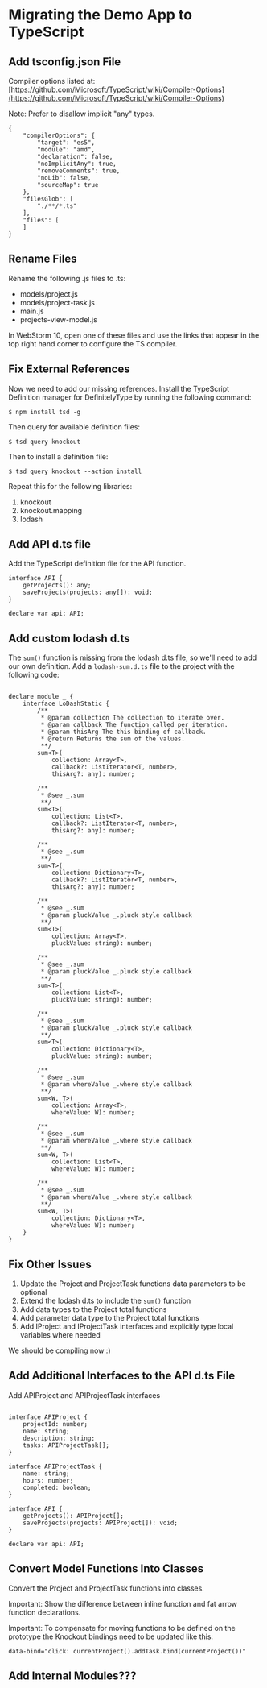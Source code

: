 
# Migrating the Demo App to TypeScript

## Add tsconfig.json File

Compiler options listed at: [https://github.com/Microsoft/TypeScript/wiki/Compiler-Options](https://github.com/Microsoft/TypeScript/wiki/Compiler-Options)

Note: Prefer to disallow implicit "any" types.

```
{
    "compilerOptions": {
        "target": "es5",
        "module": "amd",
        "declaration": false,
        "noImplicitAny": true,
        "removeComments": true,
        "noLib": false,
        "sourceMap": true
    },
    "filesGlob": [
        "./**/*.ts"
    ],
    "files": [
    ]
}
```

## Rename Files

Rename the following .js files to .ts:

* models/project.js
* models/project-task.js
* main.js
* projects-view-model.js

In WebStorm 10, open one of these files and use the links that appear in the
top right hand corner to configure the TS compiler.

## Fix External References

Now we need to add our missing references. Install the TypeScript Definition
manager for DefinitelyType by running the following command:

```
$ npm install tsd -g
```

Then query for available definition files:

```
$ tsd query knockout
```

Then to install a definition file:

```
$ tsd query knockout --action install
```

Repeat this for the following libraries:

1. knockout
1. knockout.mapping
1. lodash

<!-- ## Fix Internal References

Add references to files as needed:

```
/// <reference path="projects-view-model.ts" />
``` -->

## Add API d.ts file

Add the TypeScript definition file for the API function.

```
interface API {
    getProjects(): any;
    saveProjects(projects: any[]): void;
}

declare var api: API;
```

## Add custom lodash d.ts

The `sum()` function is missing from the lodash d.ts file, so we'll need
to add our own definition. Add a `lodash-sum.d.ts` file to the project with the
following code:

```

declare module _ {
    interface LoDashStatic {
        /**
         * @param collection The collection to iterate over.
         * @param callback The function called per iteration.
         * @param thisArg The this binding of callback.
         * @return Returns the sum of the values.
         **/
        sum<T>(
            collection: Array<T>,
            callback?: ListIterator<T, number>,
            thisArg?: any): number;

        /**
         * @see _.sum
         **/
        sum<T>(
            collection: List<T>,
            callback?: ListIterator<T, number>,
            thisArg?: any): number;

        /**
         * @see _.sum
         **/
        sum<T>(
            collection: Dictionary<T>,
            callback?: ListIterator<T, number>,
            thisArg?: any): number;

        /**
         * @see _.sum
         * @param pluckValue _.pluck style callback
         **/
        sum<T>(
            collection: Array<T>,
            pluckValue: string): number;

        /**
         * @see _.sum
         * @param pluckValue _.pluck style callback
         **/
        sum<T>(
            collection: List<T>,
            pluckValue: string): number;

        /**
         * @see _.sum
         * @param pluckValue _.pluck style callback
         **/
        sum<T>(
            collection: Dictionary<T>,
            pluckValue: string): number;

        /**
         * @see _.sum
         * @param whereValue _.where style callback
         **/
        sum<W, T>(
            collection: Array<T>,
            whereValue: W): number;

        /**
         * @see _.sum
         * @param whereValue _.where style callback
         **/
        sum<W, T>(
            collection: List<T>,
            whereValue: W): number;

        /**
         * @see _.sum
         * @param whereValue _.where style callback
         **/
        sum<W, T>(
            collection: Dictionary<T>,
            whereValue: W): number;
    }
}
```

## Fix Other Issues

1. Update the Project and ProjectTask functions data parameters to be optional
1. Extend the lodash d.ts to include the `sum()` function
1. Add data types to the Project total functions
1. Add parameter data type to the Project total functions
1. Add IProject and IProjectTask interfaces and explicitly type
local variables where needed

We should be compiling now :)

## Add Additional Interfaces to the API d.ts File

Add APIProject and APIProjectTask interfaces

```

interface APIProject {
    projectId: number;
    name: string;
    description: string;
    tasks: APIProjectTask[];
}

interface APIProjectTask {
    name: string;
    hours: number;
    completed: boolean;
}

interface API {
    getProjects(): APIProject[];
    saveProjects(projects: APIProject[]): void;
}

declare var api: API;
```

## Convert Model Functions Into Classes

Convert the Project and ProjectTask functions into classes.

Important: Show the difference between inline function and fat arrow function
declarations.

Important: To compensate for moving functions to be defined on the prototype
the Knockout bindings need to be updated like this:

```
data-bind="click: currentProject().addTask.bind(currentProject())"
```

## Add Internal Modules???
